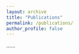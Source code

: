 ```yaml
---
layout: archive
title: "Publications"
permalink: /publications/
author_profile: false
---
```


......
